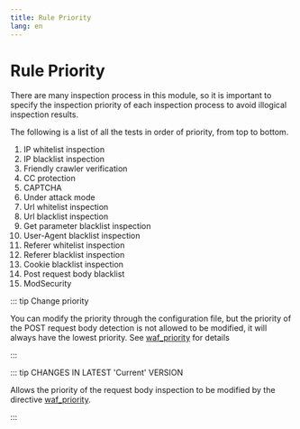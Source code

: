 ```yaml
---
title: Rule Priority
lang: en
---
```


# Rule Priority

There are many inspection process in this module, so it is important to specify the inspection priority of each inspection process to avoid illogical inspection results.

The following is a list of all the tests in order of priority, from top to bottom.

1. IP whitelist inspection
2. IP blacklist inspection
3. Friendly crawler verification <Badge text="Latest Current version only" type="tip"/>
4. CC protection
5. CAPTCHA <Badge text="Latest Current version only" type="tip"/>
6. Under attack mode
7. Url whitelist inspection
8. Url blacklist inspection
9. Get parameter blacklist inspection
10. User-Agent blacklist inspection
11. Referer whitelist inspection
12. Referer blacklist inspection
13. Cookie blacklist inspection
14. Post request body blacklist
15. ModSecurity


::: tip Change priority

You can modify the priority through the configuration file, but the priority of the POST request body detection is not allowed to be modified, it will always have the lowest priority. See [waf_priority](directive.md#waf-priority) for details

:::

::: tip CHANGES IN LATEST 'Current' VERSION

Allows the priority of the request body inspection to be modified by the directive [waf_priority](directive.md#waf-priority).

:::

